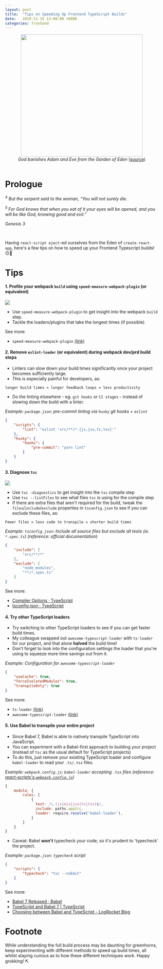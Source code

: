 ```yaml
---
layout: post
title:  "Tips on Speeding Up Frontend TypeScript Builds"
date:   2019-11-15 13:00:00 +0800
categories: frontend
---
```

<center>
<img src="/assets/2019-11-15-tips-speeding-up-frontend-typescript-builds/god-banishes-adam-eve-from-eden.jpg" height="400"/>
<br />
<i>God banishes Adam and Eve from the Garden of Eden</i> (<a href="https://www.jw.org/en/library/books/bible-stories-lessons/2/adam-and-eve-disobeyed-god/">source</a>)
</center>
<br />

# Prologue

<i><sup>4</sup> But the serpent said to the woman, “You will not surely die.</i> 

<i><sup>5</sup> For God knows that when you eat of it your eyes will be opened, and you will be like God, knowing good and evil.”</i>

<i>Genesis 3</i>

<br />

Having `react-script eject`-ed ourselves from the Eden of `create-react-app`, here's a few tips on how to speed up your Frontend Typescript builds! 🙃🐑 

# Tips

#### 1. Profile your webpack `build` using `speed-measure-webpack-plugin` (or equivalent)

<img src="/assets/2019-11-15-tips-speeding-up-frontend-typescript-builds/speed-measure-webpack-plugin-sample.png"/>

- Use `speed-measure-webpack-plugin` to get insight into the webpack `build` step.
- Tackle the loaders/plugins that take the longest times (if possible)

See more:
- `speed-measure-webpack-plugin` [(link)](https://github.com/stephencookdev/speed-measure-webpack-plugin)


#### 2. Remove `eslint-loader` (or equivalent) during webpack dev/prd build steps

- Linters can slow down your build times significantly once your project becomes sufficiently large.
- This is especially painful for developers, as:
```
longer build times = longer feedback loops = less productivity
```
- Do the linting elsewhere - eg. `git hooks` or `CI stages` - instead of slowing down the build with a linter.

_Example: `package.json`: pre-commit linting via `husky` git hooks + `eslint`_
```json
{
    "scripts": {
        "lint": "eslint 'src/**/*.{js,jsx,ts,tsx}'"
    },
    "husky": {
        "hooks": {
            "pre-commit": "yarn lint"
        }
    }
}
```

#### 3. Diagnose `tsc` 

<img src="/assets/2019-11-15-tips-speeding-up-frontend-typescript-builds/tsc-diagnostics-sample.png"/>

- Use `tsc -diagnostics` to get insight into the `tsc` compile step
- Use `tsc --listFiles` to see what files `tsc` is using for the compile step
- If there are extra files that aren't required for the build, tweak the `files`/`include`/`exclude` properties in `tsconfig.json` to see if you can exclude these files, as:

```
Fewer files = less code to transpile = shorter build times
```

_Example: `tsconfig.json`: Include all source files but exclude all tests (ie. `*.spec.ts`) (reference: official documentation)_
```json
{
    "include": [
        "src/**/*"
    ],
    "exclude": [
        "node_modules",
        "**/*.spec.ts"
    ]
}
```

See more: 
- [Compiler Options · TypeScript](https://www.typescriptlang.org/docs/handbook/compiler-options.html)
- [tsconfig.json · TypeScript](https://www.typescriptlang.org/docs/handbook/tsconfig-json.html)

#### 4. Try other TypeScript loaders

- Try switching to other TypeScript loaders to see if you can get faster build times.
- My colleague swapped out `awesome-typescript-loader` with `ts-loader` for our project, and that alone **halved** the build time!
- Don't forget to look into the configuration settings the loader that you're using to squeeze more time savings out from it.

_Example: Configuration for `awesome-typescript-loader`_
```json
{
    "useCache": true,
    "forceIsolatedModules": true,
    "transpileOnly": true
}
```

See more:
- `ts-loader` [(link)](https://github.com/TypeStrong/ts-loader)
- `awesome-typescript-loader` [(link)](https://github.com/s-panferov/awesome-typescript-loader)

#### 5. Use Babel to transpile your entire project

- Since Babel 7, Babel is able to natively transpile TypeScript into JavaScript.
- You can experiment with a Babel-first approach to building your project (instead of `tsc` as the usual default for TypeScript projects)
- To do this, just remove your existing TypeScript loader and configure `babel-loader` to read your `.ts/.tsx` files.

_Example: `webpack.config.js`: `babel-loader` accepting `.tsx` files (reference: [react-scripts's `webpack.config.js`](https://github.com/facebook/create-react-app/blob/master/packages/react-scripts/config/webpack.config.js))_
```javascript
{
    module: {
        rules: [
            {
              test: /\.(js|mjs|jsx|ts|tsx)$/,
              include: paths.appSrc,
              loader: require.resolve('babel-loader'),
            }
        ]
    }
}
```

- Caveat: Babel **won't** typecheck your code, so it's prudent to 'typecheck' the project.

_Example: `package.json`: `typecheck` script_
```json
{
    "scripts": {
        "typecheck": "tsc --noEmit"
    }
}
```

See more:
- [Babel 7 Released · Babel](https://babeljs.io/blog/2018/08/27/7.0.0#typescript-support-babel-preset-typescript)
- [TypeScript and Babel 7 \| TypeScript](https://devblogs.microsoft.com/typescript/typescript-and-babel-7/)
- [Choosing between Babel and TypeScript - LogRocket Blog](https://blog.logrocket.com/choosing-between-babel-and-typescript-4ed1ad563e41/)

# Footnote

While understanding the full build process may be daunting for greenhorns, keep experimenting with different methods to speed up build times, all whilst staying curious as to how these different techniques work. Happy grokking! ⛏